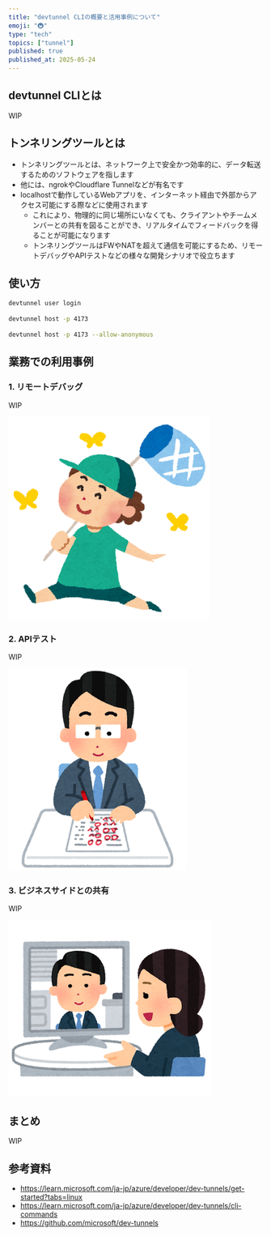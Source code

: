 ```yaml
---
title: "devtunnel CLIの概要と活用事例について"
emoji: "🚇"
type: "tech"
topics: ["tunnel"]
published: true
published_at: 2025-05-24
---
```


## devtunnel CLIとは

WIP

## トンネリングツールとは

- トンネリングツールとは、ネットワーク上で安全かつ効率的に、データ転送するためのソフトウェアを指します
- 他には、ngrokやCloudflare Tunnelなどが有名です
- localhostで動作しているWebアプリを、インターネット経由で外部からアクセス可能にする際などに使用されます
  - これにより、物理的に同じ場所にいなくても、クライアントやチームメンバーとの共有を図ることができ、リアルタイムでフィードバックを得ることが可能になります
  - トンネリングツールはFWやNATを超えて通信を可能にするため、リモートデバッグやAPIテストなどの様々な開発シナリオで役立ちます

## 使い方

```bash
devtunnel user login
```

```bash
devtunnel host -p 4173
```

```bash
devtunnel host -p 4173 --allow-anonymous
```

## 業務での利用事例

### 1. リモートデバッグ

WIP

![](/images/16/mushitori.png)

### 2. APIテスト

WIP

![](/images/16/teacher_saiten_man.png)

### 3. ビジネスサイドとの共有

WIP

![](/images/16/business_online_syoudan_uchiawase.png)

## まとめ

WIP

## 参考資料

- https://learn.microsoft.com/ja-jp/azure/developer/dev-tunnels/get-started?tabs=linux
- https://learn.microsoft.com/ja-jp/azure/developer/dev-tunnels/cli-commands
- https://github.com/microsoft/dev-tunnels
